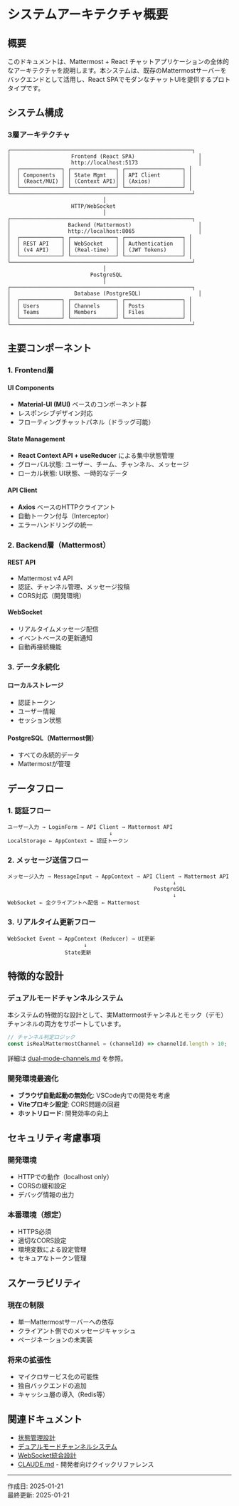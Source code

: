 # システムアーキテクチャ概要

## 概要

このドキュメントは、Mattermost + React チャットアプリケーションの全体的なアーキテクチャを説明します。本システムは、既存のMattermostサーバーをバックエンドとして活用し、React SPAでモダンなチャットUIを提供するプロトタイプです。

## システム構成

### 3層アーキテクチャ

```
┌─────────────────────────────────────────────────────────┐
│                   Frontend (React SPA)                    │
│                   http://localhost:5173                   │
│  ┌─────────────┐ ┌──────────────┐ ┌──────────────────┐ │
│  │ Components  │ │ State Mgmt   │ │ API Client       │ │
│  │ (React/MUI) │ │ (Context API)│ │ (Axios)          │ │
│  └─────────────┘ └──────────────┘ └──────────────────┘ │
└─────────────────────────────────────────────────────────┘
                              │
                    HTTP/WebSocket
                              │
┌─────────────────────────────────────────────────────────┐
│                  Backend (Mattermost)                     │
│                  http://localhost:8065                    │
│  ┌─────────────┐ ┌──────────────┐ ┌──────────────────┐ │
│  │ REST API    │ │ WebSocket    │ │ Authentication   │ │
│  │ (v4 API)    │ │ (Real-time)  │ │ (JWT Tokens)     │ │
│  └─────────────┘ └──────────────┘ └──────────────────┘ │
└─────────────────────────────────────────────────────────┘
                              │
                          PostgreSQL
                              │
┌─────────────────────────────────────────────────────────┐
│                    Database (PostgreSQL)                  │
│  ┌─────────────┐ ┌──────────────┐ ┌──────────────────┐ │
│  │ Users       │ │ Channels     │ │ Posts            │ │
│  │ Teams       │ │ Members      │ │ Files            │ │
│  └─────────────┘ └──────────────┘ └──────────────────┘ │
└─────────────────────────────────────────────────────────┘
```

## 主要コンポーネント

### 1. Frontend層

#### UI Components
- **Material-UI (MUI)** ベースのコンポーネント群
- レスポンシブデザイン対応
- フローティングチャットパネル（ドラッグ可能）

#### State Management
- **React Context API + useReducer** による集中状態管理
- グローバル状態: ユーザー、チーム、チャンネル、メッセージ
- ローカル状態: UI状態、一時的なデータ

#### API Client
- **Axios** ベースのHTTPクライアント
- 自動トークン付与（Interceptor）
- エラーハンドリングの統一

### 2. Backend層（Mattermost）

#### REST API
- Mattermost v4 API
- 認証、チャンネル管理、メッセージ投稿
- CORS対応（開発環境）

#### WebSocket
- リアルタイムメッセージ配信
- イベントベースの更新通知
- 自動再接続機能

### 3. データ永続化

#### ローカルストレージ
- 認証トークン
- ユーザー情報
- セッション状態

#### PostgreSQL（Mattermost側）
- すべての永続的データ
- Mattermostが管理

## データフロー

### 1. 認証フロー
```
ユーザー入力 → LoginForm → API Client → Mattermost API
                                ↓
LocalStorage ← AppContext ← 認証トークン
```

### 2. メッセージ送信フロー
```
メッセージ入力 → MessageInput → AppContext → API Client → Mattermost API
                                                    ↓
                                              PostgreSQL
                                                    ↓
WebSocket ← 全クライアントへ配信 ← Mattermost
```

### 3. リアルタイム更新フロー
```
WebSocket Event → AppContext (Reducer) → UI更新
                        ↓
                  State更新
```

## 特徴的な設計

### デュアルモードチャンネルシステム

本システムの特徴的な設計として、実Mattermostチャンネルとモック（デモ）チャンネルの両方をサポートしています。

```javascript
// チャンネル判定ロジック
const isRealMattermostChannel = (channelId) => channelId.length > 10;
```

詳細は [dual-mode-channels.md](./dual-mode-channels.md) を参照。

### 開発環境最適化

- **ブラウザ自動起動の無効化**: VSCode内での開発を考慮
- **Viteプロキシ設定**: CORS問題の回避
- **ホットリロード**: 開発効率の向上

## セキュリティ考慮事項

### 開発環境
- HTTPでの動作（localhost only）
- CORSの緩和設定
- デバッグ情報の出力

### 本番環境（想定）
- HTTPS必須
- 適切なCORS設定
- 環境変数による設定管理
- セキュアなトークン管理

## スケーラビリティ

### 現在の制限
- 単一Mattermostサーバーへの依存
- クライアント側でのメッセージキャッシュ
- ページネーションの未実装

### 将来の拡張性
- マイクロサービス化の可能性
- 独自バックエンドの追加
- キャッシュ層の導入（Redis等）

## 関連ドキュメント

- [状態管理設計](./state-management.md)
- [デュアルモードチャンネルシステム](./dual-mode-channels.md) 
- [WebSocket統合設計](./websocket-integration.md)
- [CLAUDE.md](../../CLAUDE.md) - 開発者向けクイックリファレンス

---

作成日: 2025-01-21  
最終更新: 2025-01-21